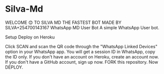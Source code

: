 # Silva-Md
WELCOME 😊 TO SILVA MD THE FASTEST BOT MADE BY SILVA+254700143167
WhatsApp MD User Bot
A simple WhatsApp User bot.

Setup
Deploy on Heroku

Click SCAN and scan the QR code through the "WhatsApp Linked Devices" option in your WhatsApp app.
You will get a session ID in WhatsApp, copy the ID only.
If you don't have an account on Heroku, create an account now.
If you don't have a GitHub account, sign up now.
FORK this repository.
Now DEPLOY.
